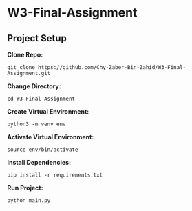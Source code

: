 # W3-Final-Assignment
## Project Setup
**Clone Repo:**
```
git clone https://github.com/Chy-Zaber-Bin-Zahid/W3-Final-Assignment.git
```
**Change Directory:**
```
cd W3-Final-Assignment
```
**Create Virtual Environment:**
```
python3 -m venv env
```
**Activate Virtual Environment:**
```
source env/bin/activate
```
**Install Dependencies:**
```
pip install -r requirements.txt
```
**Run Project:**
```
python main.py
```